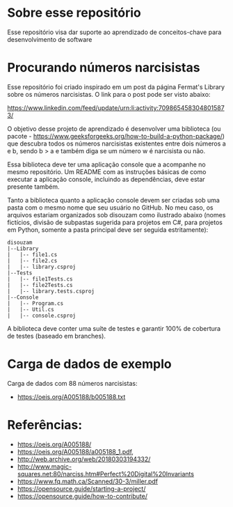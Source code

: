 # Sobre esse repositório
Esse repositório visa dar suporte ao aprendizado de conceitos-chave para desenvolvimento de software

# Procurando números narcisistas

Esse repositório foi criado inspirado em um post da página Fermat's Library sobre os números narcisistas. O link para o post pode ser visto abaixo:

https://www.linkedin.com/feed/update/urn:li:activity:7098654583048015873/

O objetivo desse projeto de aprendizado é desenvolver uma biblioteca (ou pacote - https://www.geeksforgeeks.org/how-to-build-a-python-package/) que descubra todos os números narcisistas existentes entre dois números a e b, sendo b > a e também diga se um número w é narcisista ou não.

Essa biblioteca deve ter uma aplicação console que a acompanhe no mesmo repositório. Um README com as instruções básicas de como executar a aplicação console, incluindo as dependências, deve estar presente também.

Tanto a biblioteca quanto a aplicação console devem ser criadas sob uma pasta com o mesmo nome que seu usuário no GitHub. No meu caso, os arquivos estariam organizados sob disouzam como ilustrado abaixo (nomes fictícios, divisão de subpastas sugerida para projetos em C#, para projetos em Python, somente a pasta principal deve ser seguida estritamente):

```
disouzam
|--Library
|   |-- file1.cs
|   |-- file2.cs
|   |-- library.csproj
|--Tests
|   |-- file1Tests.cs
|   |-- file2Tests.cs
|   |-- library.tests.csproj
|--Console
|   |-- Program.cs
|   |-- Util.cs
|   |-- console.csproj
```

A biblioteca deve conter uma suíte de testes e garantir 100% de cobertura de testes (baseado em branches).

# Carga de dados de exemplo
Carga de dados com 88 números narcisistas: 
- https://oeis.org/A005188/b005188.txt

# Referências:
- https://oeis.org/A005188/
- https://oeis.org/A005188/a005188_1.pdf, 
- http://web.archive.org/web/20180303194332/
- http://www.magic-squares.net:80/narciss.htm#Perfect%20Digital%20Invariants
- https://www.fq.math.ca/Scanned/30-3/miller.pdf
- https://opensource.guide/starting-a-project/
- https://opensource.guide/how-to-contribute/